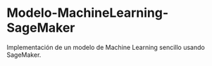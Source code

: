 # Modelo-MachineLearning-SageMaker
Implementación de un modelo de Machine Learning sencillo usando SageMaker.
